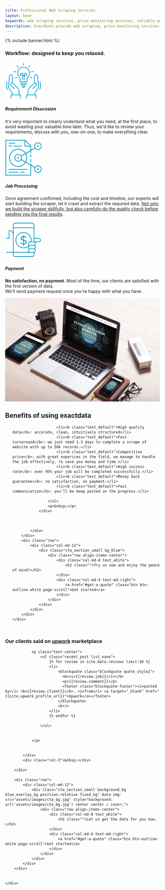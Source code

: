 ```yaml
---
title: Professional Web Scraping Services
layout: base
keywords: web scraping services, price monitoring services, reliable web scraping services, best web scraping services, custom web scraping service
description: ExactData provide web scraping, price monitoring services. Our full services will build and setup everything for you.
---
```


<!-- START SECTION BANNER -->

{% include banner.html %}

<!-- END SECTION BANNER --> 

<section id="workflow" class="small_pb">
    <div class="container">
        <div class="row mb-4">
            <div class="col-md-12">
                <div class="heading_s2 text-center">
                    <h3>Workflow: designed to keep you relaxed.</h3>
                </div>
            </div>
        </div>
        <div class="row justify-content-center">
            <div class="col-md-4 col-sm-6 mb-md-0 mb-3 text-center">
                <div class="icon_box">
                    <div class="box_icon mb-3"> 
                        <img src="/assets/images/step-requirement.png"/>
                    </div>
                    <div class="icon_box_content">
                        <h5>Requirement Disucssion</h5>
                        <p>It's very important to clearly undertand what you need, at the first place, to avoid wasting your valuable time later. Thus, we'd like to review your requirements, discuss with you, one-on-one, to make everything clear.</p>
                    </div>
                </div>
            </div>
            <div class="col-md-4 col-sm-6 mb-md-0 mb-3 text-center">
                <div class="icon_box">
                    <div class="box_icon mb-3"> 
                        <img src="/assets/images/step-process.png"/>
                    </div>
                    <div class="icon_box_content">
                        <h5>Job Processing</h5>
                        <p>Once agreement confirmed, including the cost and timeline, our experts will start building the scraper, let it crawl and extract the required data. <u>Not only we build the scraper skillfully, but also carefully do the quality check before sending you the final results</u>.</p>
                    </div>
                </div>
            </div>
            <div class="col-md-4 col-sm-6 mb-md-0 mb-3 text-center">
                <div class="icon_box">
                    <div class="box_icon mb-3"> 
                        <img src="/assets/images/step-payment.png"/>
                    </div>
                    <div class="icon_box_content">
                        <h5>Payment</h5>
                        <p><b>No satisfaction, no payment</b>. Most of the time, our clients are satisfied with the first version of data.<br/>We'll send payment request once you're happy with what you have.</p>
                    </div>
                 </div>
            </div>
        </div>
    </div>
</section>

<section id="benefits" class="overflow_hide">
    <div class="container">
        <div class="row align-items-center">
            <div class="col-md-6 col-sm-12 mb-4 mb-lg-0 animation animated fadeInLeft" data-animation="fadeInLeft" data-animation-delay="0.2s" style="animation-delay: 0.2s; opacity: 1;">
                <div class="fancy_style">
                    <img src="assets/images/benefits.jpg" alt="benefits of using exactdata.io">
                </div>
            </div>
            <div class="col-md-6 col-sm-12 animation animated fadeInRight" data-animation="fadeInRight" data-animation-delay="0.4s" style="animation-delay: 0.4s; opacity: 1;">
                <div class="heading_s2 text-center"> 
                  <h2>Benefits of using exactdata</h2>
                </div>
                <div class="list_style_6">
                    <ul>

                        <li><b class="text_default">High quality data</b>: accurate, clean, intuitively structured</li>
                        <li><b class="text_default">Fast turnaround</b>: we just need 1-3 days to complete a scrape of website with up to 50k records.</li>
                        <li><b class="text_default">Competitive price</b>: with great experices in the field, we manage to handle the job effectively, to save you money and time.</li>
                        <li><b class="text_default">High success rate</b>: over 95% your job will be completed successfully.</li>
                        <li><b class="text_default">Money back guarantee</b>: no satisfaction, no payment.</li>
                        <li><b class="text_default">Fast communication</b>: you'll be keep posted on the progress.</li>
                        
                    </ul>
                    <p>&nbsp;</p>
                </div>



            </div>
        </div>
        <div class="row">
            <div class="col-md-12">
                <div class="cta_section_small bg_blue">
                    <div class="row align-items-center">
                        <div class="col-md-8 text_white">
                            <h2 class="">Try us now and enjoy the peace of mind!</h2>
                        </div>
                        <div class="col-md-4 text-md-right">    
                            <a href="#get-a-quote" class="btn btn-outline-white page-scroll">Get started</a>
                        </div>
                    </div>
                </div>
            </div>
        </div>   
    </div>
</section>


<section id="reviews" class="light_gray_bg">
    <div class="container">
        <div class="row">
            <div class="col-3">&nbsp;</div>
            <div class="col-lg-6">
                <div class="heading_s2 text-center"> 
                  <h3>Our clients said on <a href="{{site.upwork_profile_url}}" target="_blank" class="text_default">upwork</a> marketplace</h3>
                </div>

                <p class="text-center">
                    <ul class="recent_post list_none">
                        {% for review in site.data.reviews limit:10 %}
                        <li>
                            <blockquote class="blockquote quote_style2">
                              <b><i>{{review.job}}</i></b>  
                              <p>{{review.comment}}</p>
                              <footer class="blockquote-footer"><i>posted by</i> <b>{{review.client}}</b>, <i>from</i> <a target="_blank" href="{{site.upwork_profile_url}}">Upwork</a></footer>
                            </blockquote>
                            <br/>
                        </li>
                        {% endfor %}
                        
                    </ul>


                </p>
                

            </div>  
            <div class="col-3">&nbsp;</div>

        </div>

        <div class="row">
            <div class="col-md-12">
                <div class="cta_section_small background_bg blue_overlay_bg position-relative fixed_bg" data-img-src="assets/images/cta_bg.jpg" style="background: url('assets/images/cta_bg.jpg') center center / cover;">
                    <div class="row align-items-center">
                        <div class="col-md-8 text_white">
                            <h2 class="">Let us get the data for you now.</h2>
                        </div>
                        <div class="col-md-4 text-md-right">    
                            <a href="#get-a-quote" class="btn btn-outline-white page-scroll">Get started</a>
                        </div>
                    </div>
                </div>
            </div>
        </div>

            
    </div>
        
</section>



